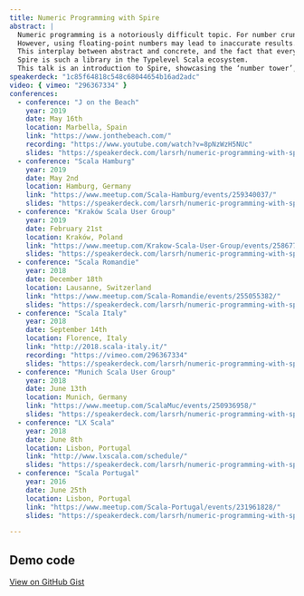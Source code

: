 ```yaml
---
title: Numeric Programming with Spire
abstract: |
  Numeric programming is a notoriously difficult topic. For number crunching, e.g. solving systems of linear equations, we need raw performance.
  However, using floating-point numbers may lead to inaccurate results. On top of that, as functional programmers, we’d really like to abstract over concrete number types, which is where abstract algebra comes into play.
  This interplay between abstract and concrete, and the fact that everything needs to run on finite hardware, is what makes good library support necessary for writing fast & correct programs.
  Spire is such a library in the Typelevel Scala ecosystem.
  This talk is an introduction to Spire, showcasing the ‘number tower’, real-ish numbers and how to obey the law.
speakerdeck: "1c85f64818c548c68044654b16ad2adc"
video: { vimeo: "296367334" }
conferences:
  - conference: "J on the Beach"
    year: 2019
    date: May 16th
    location: Marbella, Spain
    link: "https://www.jonthebeach.com/"
    recording: "https://www.youtube.com/watch?v=8pNzWzH5NUc"
    slides: "https://speakerdeck.com/larsrh/numeric-programming-with-spire-ksug-edition"
  - conference: "Scala Hamburg"
    year: 2019
    date: May 2nd
    location: Hamburg, Germany
    link: "https://www.meetup.com/Scala-Hamburg/events/259340037/"
    slides: "https://speakerdeck.com/larsrh/numeric-programming-with-spire-ksug-edition"
  - conference: "Kraków Scala User Group"
    year: 2019
    date: February 21st
    location: Kraków, Poland
    link: "https://www.meetup.com/Krakow-Scala-User-Group/events/258677272/"
    slides: "https://speakerdeck.com/larsrh/numeric-programming-with-spire-ksug-edition"
  - conference: "Scala Romandie"
    year: 2018
    date: December 18th
    location: Lausanne, Switzerland
    link: "https://www.meetup.com/Scala-Romandie/events/255055382/"
    slides: "https://speakerdeck.com/larsrh/numeric-programming-with-spire-scala-italy-edition"
  - conference: "Scala Italy"
    year: 2018
    date: September 14th
    location: Florence, Italy
    link: "http://2018.scala-italy.it/"
    recording: "https://vimeo.com/296367334"
    slides: "https://speakerdeck.com/larsrh/numeric-programming-with-spire-scala-italy-edition"
  - conference: "Munich Scala User Group"
    year: 2018
    date: June 13th
    location: Munich, Germany
    link: "https://www.meetup.com/ScalaMuc/events/250936958/"
    slides: "https://speakerdeck.com/larsrh/numeric-programming-with-spire-lx-scala-edition"
  - conference: "LX Scala"
    year: 2018
    date: June 8th
    location: Lisbon, Portugal
    link: "http://www.lxscala.com/schedule/"
    slides: "https://speakerdeck.com/larsrh/numeric-programming-with-spire-lx-scala-edition"
  - conference: "Scala Portugal"
    year: 2016
    date: June 25th
    location: Lisbon, Portugal
    link: "https://www.meetup.com/Scala-Portugal/events/231961828/"
    slides: "https://speakerdeck.com/larsrh/numeric-programming-with-spire"

---
```


## Demo code

[View on GitHub Gist](https://gist.github.com/larsrh/b4bb402616e43b1e9792a5be4968ee3d)

<script src="https://gist.github.com/larsrh/b4bb402616e43b1e9792a5be4968ee3d.js"></script>
